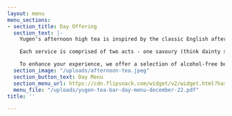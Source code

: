 ```yaml
---
layout: menu
menu_sections:
- section_title: Day Offering
  section_text: |-
    Yugen's afternoon high tea is inspired by the classic English afternoon tea, with some bold twists and turns. Let our tea sommeliers and pastry artists craft a Yugen moment for you to remember.

    Each service is comprised of two acts - one savoury (think dainty sandwiches and seasonal bites), and one sweet (pastries and scones with condiments), served with a carefully matched infusion, brewed and poured at your table.

    To enhance your experience, we offer a selection of alcohol-free beverages, cocktails and Champagne. Refined yet relaxed, the moment is yours to create.
  section_image: "/uploads/afternoon-tea.jpeg"
  section_button_text: Day Menu
  section_menu_url: https://cdn.flipsnack.com/widget/v2/widget.html?hash=zuiykm9zhm
  menu_file: "/uploads/yugen-tea-bar-day-menu-december-22.pdf"
title: ''

---
```

